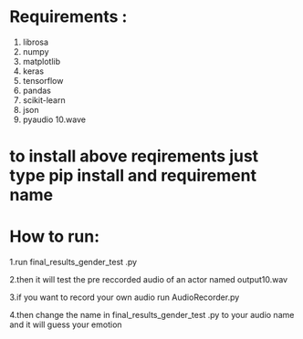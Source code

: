 # Requirements :
1. librosa
2. numpy
3. matplotlib
4. keras
5. tensorflow
6. pandas
7. scikit-learn
8. json
9. pyaudio
10.wave

# to install above reqirements just type pip install and requirement name



# How to run:
1.run final_results_gender_test .py

2.then it will test the pre reccorded audio of an actor named output10.wav

3.if you want to record your own audio run AudioRecorder.py

4.then change the name in final_results_gender_test .py to your audio name and it will guess your emotion


